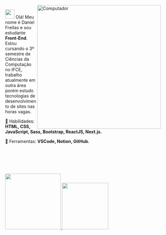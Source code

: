<img src="https://raw.githubusercontent.com/MicaelliMedeiros/micaellimedeiros/master/image/computer-illustration.png" min-width="400px" max-width="400px" width="400px" align="right" alt="Computador">

<p align="left"> 
  
  <img height="30em" src="img/foguete-decolando.gif" > Olá! Meu nome é Daniel Freitas e sou estudante <strong>Front-End</strong>.<br>
  Estou cursando o 3º semestre de Ciências da Computação no IFCE, trabalho atualmente em outra área porém estudo tecnologias de desenvolvimento de sites nas horas vagas.
</p>

<p align="left">
  🚧 Habilidades: <strong> HTML, CSS, JavaScript, Sass, Bootstrap, ReactJS, Next.js.</strong>
</p>

<p align="left">
  💼 Ferramentas: <strong> VSCode, Notion, GitHub.</strong>
</p> 
<br>
<br>
<br>
<br>
<p align="left">
  <a href="https://github.com/danielfreitasce">
  <img height="180em" src="https://github-readme-stats.vercel.app/api?username=danielfreitasce&show_icons=true&theme=default_repocard&include_all_commits=true&count_private=true"/>
<img height="150em" src="https://github-readme-stats.vercel.app/api/top-langs/?username=danielfreitasce&layout=compact&langs_count=16&theme=default"/>
</a>
</p>

